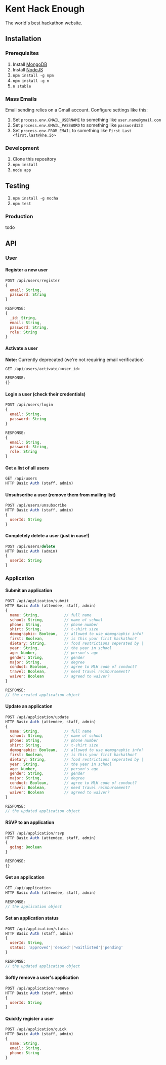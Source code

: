 # Kent Hack Enough
The world's best hackathon website.

## Installation
### Prerequisites
1. Install [MongoDB](http://docs.mongodb.org/manual/installation/)
1. Install [NodeJS](http://nodejs.org/)
1. `npm install -g npm`
1. `npm install -g n`
1. `n stable`

### Mass Emails
Email sending relies on a Gmail account. Configure settings like this:
1. Set `process.env.GMAIL_USERNAME` to something like `user.name@gmail.com`
1. Set `process.env.GMAIL_PASSWORD` to something like `password123`
1. Set `process.env.FROM_EMAIL` to something like `First Last <first.last@khe.io>`

### Development
1. Clone this repository
1. `npm install`
1. `node app`

## Testing
1. `npm install -g mocha`
1. `npm test`

### Production
todo

## API

### User
#### Register a new user
```javascript
POST /api/users/register
{
  email: String,
  password: String
}

RESPONSE:
{
  _id: String,
  email: String,
  password: String,
  role: String
}
```

#### Activate a user
**Note:** Currently deprecated (we're not requiring email verification)
```javascript
GET /api/users/activate/<user_id>

RESPONSE:
{}
```

#### Login a user (check their credentials)
```javascript
POST /api/users/login
{
  email: String,
  password: String
}

RESPONSE:
{
  email: String,
  password: String,
  role: String
}
```

#### Get a list of all users
```javascript
GET /api/users
HTTP Basic Auth (staff, admin)
```

#### Unsubscribe a user (remove them from mailing list)
```javascript
POST /api/users/unsubscribe
HTTP Basic Auth (staff, admin)
{
  userId: String
}
```

#### Completely delete a user (just in case!)
```javascript
POST /api/users/delete
HTTP Basic Auth (admin)
{
  userId: String
}
```

### Application

#### Submit an application
```javascript
POST /api/application/submit
HTTP Basic Auth (attendee, staff, admin)
{
  name: String,           // full name
  school: String,         // name of school
  phone: String,          // phone number
  shirt: String,          // t-shirt size
  demographic: Boolean,   // allowed to use demographic info?
  first: Boolean,         // is this your first hackathon?
  dietary: String,        // food restrictions seperated by |
  year: String,           // the year in school
  age: Number,            // person's age
  gender: String,         // gender
  major: String,          // degree
  conduct: Boolean,       // agree to MLH code of conduct?
  travel: Boolean,        // need travel reimbursement?
  waiver: Boolean         // agreed to waiver?
}

RESPONSE:
// the created application object
```

#### Update an application
```javascript
POST /api/application/update
HTTP Basic Auth (attendee, staff, admin)
{
  name: String,           // full name
  school: String,         // name of school
  phone: String,          // phone number
  shirt: String,          // t-shirt size
  demographic: Boolean,   // allowed to use demographic info?
  first: Boolean,         // is this your first hackathon?
  dietary: String,        // food restrictions seperated by |
  year: String,           // the year in school
  age: Number,            // person's age
  gender: String,         // gender
  major: String,          // degree
  conduct: Boolean,       // agree to MLH code of conduct?
  travel: Boolean,        // need travel reimbursement?
  waiver: Boolean         // agreed to waiver?
}

RESPONSE:
// the updated application object
```

#### RSVP to an application
```javascript
POST /api/application/rsvp
HTTP Basic Auth (attendee, staff, admin)
{
  going: Boolean
}

RESPONSE:
{}
```

#### Get an application
```javascript
GET /api/application
HTTP Basic Auth (attendee, staff, admin)

RESPONSE:
// the application object
```

#### Set an application status
```javascript
POST /api/application/status
HTTP Basic Auth (staff, admin)
{
  userId: String,
  status: 'approved'|'denied'|'waitlisted'|'pending'
}

RESPONSE:
// the updated application object
```

#### Softly remove a user's application
```javascript
POST /api/application/remove
HTTP Basic Auth (staff, admin)
{
  userId: String
}
```

#### Quickly register a user
```javascript
POST /api/application/quick
HTTP Basic Auth (staff, admin)
{
  name: String,
  email: String,
  phone: String
}
```